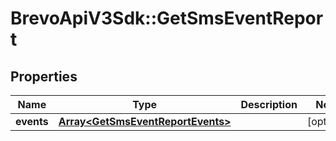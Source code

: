 # BrevoApiV3Sdk::GetSmsEventReport

## Properties
Name | Type | Description | Notes
------------ | ------------- | ------------- | -------------
**events** | [**Array&lt;GetSmsEventReportEvents&gt;**](GetSmsEventReportEvents.md) |  | [optional] 


